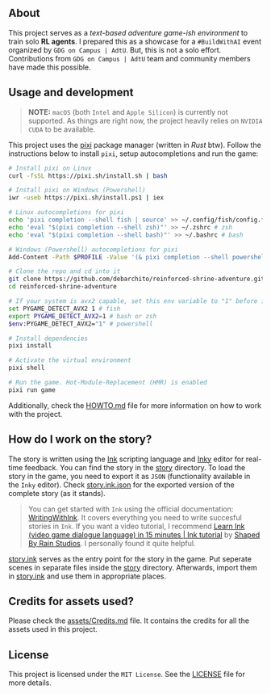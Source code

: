 ## About

This project serves as a *text-based adventure game-ish environment* to train solo **RL agents**. I prepared this as a showcase for a `#BuildWithAI` event organized by `GDG on Campus | AdtU`. But, this is not a solo effort. Contributions from `GDG on Campus | AdtU` team and community members have made this possible.

## Usage and development

> **NOTE:** `macOS` (both `Intel` and `Apple Silicon`) is currently not supported. As things are right now, the project heavily relies on `NVIDIA CUDA` to be available.

This project uses the [pixi](https://github.com/prefix-dev/pixi) package manager (written in *Rust* btw). Follow the instructions below to install `pixi`, setup autocompletions and run the game:

```sh
# Install pixi on Linux
curl -fsSL https://pixi.sh/install.sh | bash

# Install pixi on Windows (Powershell)
iwr -useb https://pixi.sh/install.ps1 | iex

# Linux autocompletions for pixi
echo 'pixi completion --shell fish | source' >> ~/.config/fish/config.fish # fish
echo 'eval "$(pixi completion --shell zsh)"' >> ~/.zshrc # zsh
echo 'eval "$(pixi completion --shell bash)"' >> ~/.bashrc # bash

# Windows (Powershell) autocompletions for pixi
Add-Content -Path $PROFILE -Value '(& pixi completion --shell powershell) | Out-String | Invoke-Expression'

# Clone the repo and cd into it
git clone https://github.com/debarchito/reinforced-shrine-adventure.git
cd reinforced-shrine-adventure

# If your system is avx2 capable, set this env variable to "1" before installing packages
set PYGAME_DETECT_AVX2 1 # fish
export PYGAME_DETECT_AVX2=1 # bash or zsh
$env:PYGAME_DETECT_AVX2="1" # powershell

# Install dependencies
pixi install

# Activate the virtual environment
pixi shell

# Run the game. Hot-Module-Replacement (HMR) is enabled
pixi run game
```

Additionally, check the [HOWTO.md](HOWTO.md) file for more information on how to work with the project.

## How do I work on the story?

The story is written using the [Ink](https://github.com/inkle/ink) scripting language and [Inky](https://github.com/inkle/inky) editor for real-time feedback. You can find the story in the [story](story) directory. To load the story in the game, you need to export it as `JSON` (functionality available in the `Inky` editor). Check [story.ink.json](story/json/story.ink.json) for the exported version of the complete story (as it stands).

> You can get started with `Ink` using the official documentation: [WritingWithInk](https://github.com/inkle/ink/blob/master/Documentation/WritingWithInk.md). It covers everything you need to write succesful stories in `Ink`. If you want a video tutorial, I recommend [Learn Ink (video game dialogue language) in 15 minutes | Ink tutorial](https://youtu.be/KSRpcftVyKg?si=h3jSHifFc-Qa-kCR) by [Shaped By Rain Studios](https://www.youtube.com/@ShapedByRainStudios). I personally found it quite helpful.

[story.ink](story/story.ink) serves as the entry point for the story in the game. Put seperate scenes in separate files inside the [story](story) directory. Afterwards, import them in [story.ink](story/story.ink) and use them in appropriate places.

## Credits for assets used?

Please check the [assets/Credits.md](assets/Credits.md) file. It contains the credits for all the assets used in this project.

## License

This project is licensed under the `MIT License`. See the [LICENSE](LICENSE) file for more details.

